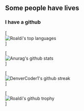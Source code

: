 <head>
<style>
img {
  display: block;
  margin-left: auto;
  margin-right: auto;
}
</style>
</head>

## Some people have lives
### I have a github
<body style="vertical-align: middle;margin: auto;">
  
[![Roaldi's top languages](https://github-readme-stats.vercel.app/api/top-langs/?username=roaldi&theme=blue-green)]

  
[![Anurag's github stats](https://github-readme-stats.vercel.app/api?username=roaldi&theme=blue-green)]

[![DenverCoder1's github streak](https://github-readme-streak-stats.herokuapp.com/?user=roaldi&theme=blue-green)]

[![Roaldi's github trophy](https://github-profile-trophy.vercel.app/?username=roaldi&row=1)]

</body>
